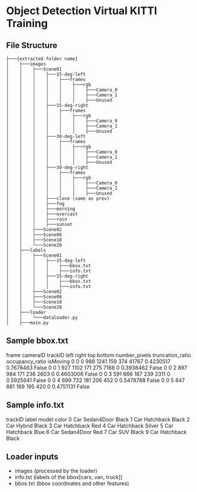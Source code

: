 # Object Detection Virtual KITTI Training


## File Structure
```
├───{extracted folder name}
│    ├───images
│    │    ├───Scene01
│    │    │    ├───15-deg-left
│    │    │    │    ├───frames
│    │    │    │    │    ├───rgb
│    │    │    │    │    │    ├───Camera_0
│    │    │    │    │    │    ├───Camera_1
│    │    │    │    │    │    ├───Unused
│    │    │    ├───15-deg-right
│    │    │    │    ├───frames
│    │    │    │    │    ├───rgb
│    │    │    │    │    │    ├───Camera_0
│    │    │    │    │    │    ├───Camera_1
│    │    │    │    │    │    ├───Unused
│    │    │    ├───30-deg-left
│    │    │    │    ├───frames
│    │    │    │    │    ├───rgb
│    │    │    │    │    │    ├───Camera_0
│    │    │    │    │    │    ├───Camera_1
│    │    │    │    │    │    ├───Unused
│    │    │    ├───30-deg-right
│    │    │    │    ├───frames
│    │    │    │    │    ├───rgb
│    │    │    │    │    │    ├───Camera_0
│    │    │    │    │    │    ├───Camera_1
│    │    │    │    │    │    ├───Unused
│    │    │    ├───clone (same as prev)
│    │    │    ├───fog   
│    │    │    ├───morning
│    │    │    ├───overcast
│    │    │    ├───rain
│    │    │    ├───sunset
│    │    ├───Scene02
│    │    ├───Scene06
│    │    ├───Scene18
│    │    └───Scene20
│    ├───labels
│    │    ├───Scene01
│    │    │    ├───15-deg-left
│    │    │    │    ├───bbox.txt
│    │    │    │    ├───info.txt
│    │    │    ├───15-deg-right
│    │    │    │    ├───bbox.txt
│    │    │    │    ├───info.txt
│    │    ├───Scene02
│    │    ├───Scene06
│    │    ├───Scene18
│    │    └───Scene20
│    ├───loader
│    │    └───dataloader.py
│    ├───main.py
```
## Sample bbox.txt

frame cameraID trackID left right top bottom number_pixels truncation_ratio occupancy_ratio isMoving
0 0 0 988 1241 159 374 41767 0.4230517 0.7678463 False
0 0 1 927 1102 171 275 7168 0 0.3938462 False
0 0 2 897 984 171 236 2603 0 0.4603006 False
0 0 3 591 666 187 239 2311 0 0.5925641 False
0 0 4 699 732 181 206 452 0 0.5478788 False
0 0 5 847 881 169 195 420 0 0.4751131 False


## Sample info.txt
trackID label model color
0 Car Sedan4Door Black
1 Car Hatchback Black
2 Car Hybrid Black
3 Car Hatchback Red
4 Car Hatchback Silver
5 Car Hatchback Blue
6 Car Sedan4Door Red
7 Car SUV Black
9 Car Hatchback Black

## Loader inputs

- images (processed by the loader)
- info.txt (labels of the bbox[cars, van, truck])
- bbox.txt (bbox coordinates and other features)